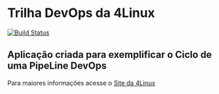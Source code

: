 # Trilha DevOps da 4Linux

<!-- Altere a Flag abaixo com sua URL do Travis -->
[![Build Status](https://travis-ci.org/fabiobarbacena/DevOpsLab-HelloWorld.svg?branch=master)](https://travis-ci.org/fabiobarbacena/DevOpsLab-HelloWorld)

## Aplicação criada para exemplificar o Ciclo de uma PipeLine DevOps


Para maiores informações acesse o [Site da 4Linux](https://www.4linux.com.br/cursos/devops)

